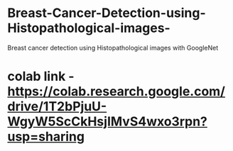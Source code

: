 # Breast-Cancer-Detection-using-Histopathological-images-
Breast  cancer detection using Histopathological images with GoogleNet
# colab link -https://colab.research.google.com/drive/1T2bPjuU-WgyW5ScCkHsjIMvS4wxo3rpn?usp=sharing
